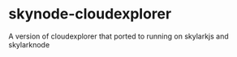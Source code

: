 # skynode-cloudexplorer
A version of cloudexplorer that ported to running on skylarkjs and skylarknode
